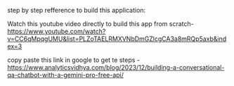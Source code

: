 step by step refference to build this application:

Watch this youtube video directly to build this app from scratch-
https://www.youtube.com/watch?v=CC6qMpqgUMU&list=PLZoTAELRMXVNbDmGZlcgCA3a8mRQp5axb&index=3

copy paste this link in google to get te steps -
https://www.analyticsvidhya.com/blog/2023/12/building-a-conversational-qa-chatbot-with-a-gemini-pro-free-api/
